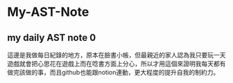 # My-AST-Note
## my daily AST note 0
這邊是我做每日紀錄的地方，原本在臉書小帳，但最親近的家人認為我只要玩一天遊戲就會把心思花在遊戲上而在唸書方面上分心，所以才用這個來證明我每天都有做完該做的事，而且github也能跟notion連動，更大程度的提升自我的制約力。
